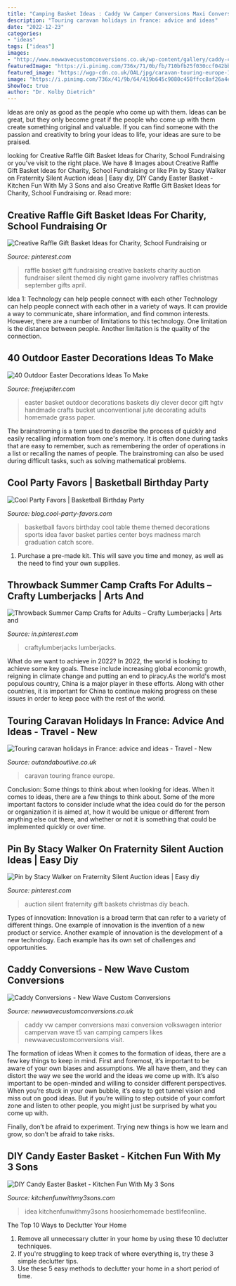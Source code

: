 ```yaml
---
title: "Camping Basket Ideas : Caddy Vw Camper Conversions Maxi Conversion Volkswagen Interior Campervan Wave T5 Van Camping Campers Likes Newwavecustomconversions Visit"
description: "Touring caravan holidays in france: advice and ideas"
date: "2022-12-23"
categories:
- "ideas"
tags: ["ideas"]
images:
- "http://www.newwavecustomconversions.co.uk/wp-content/gallery/caddy-camper-conversions/17700075573_61e78e747d_c.jpg"
featuredImage: "https://i.pinimg.com/736x/71/0b/fb/710bfb25f030ccf042bb58a783084676--silent-auction-auction-ideas.jpg"
featured_image: "https://wgp-cdn.co.uk/OAL/jpg/caravan-touring-europe-14439/500/500/"
image: "https://i.pinimg.com/736x/41/9b/64/419b645c9080c458ffcc8af26a4eea18.jpg"
ShowToc: true
author: "Dr. Kolby Dietrich"
---
```



Ideas are only as good as the people who come up with them.
Ideas can be great, but they only become great if the people who come up with them create something original and valuable. If you can find someone with the passion and creativity to bring your ideas to life, your ideas are sure to be praised.

	

		
looking for Creative Raffle Gift Basket Ideas for Charity, School Fundraising or you've visit to the right place. We have 8 Images about Creative Raffle Gift Basket Ideas for Charity, School Fundraising or like Pin by Stacy Walker on Fraternity Silent Auction ideas | Easy diy, DIY Candy Easter Basket - Kitchen Fun With My 3 Sons and also Creative Raffle Gift Basket Ideas for Charity, School Fundraising or. Read more:
		
    
## Creative Raffle Gift Basket Ideas For Charity, School Fundraising Or

<img loading=lazy src="https://i.pinimg.com/736x/41/9b/64/419b645c9080c458ffcc8af26a4eea18.jpg" onerror="this.onerror=null;this.src='https://tse1.mm.bing.net/th?id=OIP.oBAFHPML5ken1jlvuXrBqwHaLH&amp;pid=15.1';" alt="Creative Raffle Gift Basket Ideas for Charity, School Fundraising or">

_Source: pinterest.com_

>raffle basket gift fundraising creative baskets charity auction fundraiser silent themed diy night game involvery raffles christmas september gifts april. 

	

Idea 1: Technology can help people connect with each other
Technology can help people connect with each other in a variety of ways. It can provide a way to communicate, share information, and find common interests. However, there are a number of limitations to this technology. One limitation is the distance between people. Another limitation is the quality of the connection.

    
## 40 Outdoor Easter Decorations Ideas To Make

<img loading=lazy src="http://www.freejupiter.com/wp-content/uploads/2017/01/Outdoor-Easter-Decorations-Ideas-To-Make5.jpeg" onerror="this.onerror=null;this.src='https://tse2.mm.bing.net/th?id=OIP.DiigTBZxA3jCTYVbkvWGAwHaJ4&amp;pid=15.1';" alt="40 Outdoor Easter Decorations Ideas To Make">

_Source: freejupiter.com_

>easter basket outdoor decorations baskets diy clever decor gift hgtv handmade crafts bucket unconventional jute decorating adults homemade grass paper. 

	

The brainstroming is a term used to describe the process of quickly and easily recalling information from one's memory. It is often done during tasks that are easy to remember, such as remembering the order of operations in a list or recalling the names of people. The brainstroming can also be used during difficult tasks, such as solving mathematical problems.

    
## Cool Party Favors | Basketball Birthday Party

<img loading=lazy src="http://blog.cool-party-favors.com/wp-content/uploads/2012/09/Basketball-Favors.jpg" onerror="this.onerror=null;this.src='https://tse2.mm.bing.net/th?id=OIP.NIR4dulhrUPbmHRRQaZX5wHaKQ&amp;pid=15.1';" alt="Cool Party Favors | Basketball Birthday Party">

_Source: blog.cool-party-favors.com_

>basketball favors birthday cool table theme themed decorations sports idea favor basket parties center boys madness march graduation catch score. 

	

1. Purchase a pre-made kit. This will save you time and money, as well as the need to find your own supplies.

    
## Throwback Summer Camp Crafts For Adults – Crafty Lumberjacks | Arts And

<img loading=lazy src="https://i.pinimg.com/originals/6e/d8/ec/6ed8ec51f34e472964503f48dad6649d.jpg" onerror="this.onerror=null;this.src='https://tse2.mm.bing.net/th?id=OIP.fZbc4NGu73AYt2XLhWbykAHaJ3&amp;pid=15.1';" alt="Throwback Summer Camp Crafts for Adults – Crafty Lumberjacks | Arts and">

_Source: in.pinterest.com_

>craftylumberjacks lumberjacks. 

	

What do we want to achieve in 2022?
In 2022, the world is looking to achieve some key goals. These include increasing global economic growth, reigning in climate change and putting an end to piracy.As the world's most populous country, China is a major player in these efforts. Along with other countries, it is important for China to continue making progress on these issues in order to keep pace with the rest of the world.

    
## Touring Caravan Holidays In France: Advice And Ideas - Travel - New

<img loading=lazy src="https://wgp-cdn.co.uk/OAL/jpg/caravan-touring-europe-14439/500/500/" onerror="this.onerror=null;this.src='https://tse4.mm.bing.net/th?id=OIP.InbEwzhos1IedLlIKCekPQHaFj&amp;pid=15.1';" alt="Touring caravan holidays in France: advice and ideas - Travel - New">

_Source: outandaboutlive.co.uk_

>caravan touring france europe. 

	

Conclusion: Some things to think about when looking for ideas.
When it comes to ideas, there are a few things to think about. Some of the more important factors to consider include what the idea could do for the person or organization it is aimed at, how it would be unique or different from anything else out there, and whether or not it is something that could be implemented quickly or over time.

    
## Pin By Stacy Walker On Fraternity Silent Auction Ideas | Easy Diy

<img loading=lazy src="https://i.pinimg.com/736x/71/0b/fb/710bfb25f030ccf042bb58a783084676--silent-auction-auction-ideas.jpg" onerror="this.onerror=null;this.src='https://tse3.mm.bing.net/th?id=OIP.Y86y9fp29Wz_FKu3LgaFPQHaJ3&amp;pid=15.1';" alt="Pin by Stacy Walker on Fraternity Silent Auction ideas | Easy diy">

_Source: pinterest.com_

>auction silent fraternity gift baskets christmas diy beach. 

	

Types of innovation:
Innovation is a broad term that can refer to a variety of different things. One example of innovation is the invention of a new product or service. Another example of innovation is the development of a new technology. Each example has its own set of challenges and opportunities.

    
## Caddy Conversions - New Wave Custom Conversions

<img loading=lazy src="http://www.newwavecustomconversions.co.uk/wp-content/gallery/caddy-camper-conversions/17700075573_61e78e747d_c.jpg" onerror="this.onerror=null;this.src='https://tse2.mm.bing.net/th?id=OIP.CdAwQTAk3V5NkaAhL16TIQHaE8&amp;pid=15.1';" alt="Caddy Conversions - New Wave Custom Conversions">

_Source: newwavecustomconversions.co.uk_

>caddy vw camper conversions maxi conversion volkswagen interior campervan wave t5 van camping campers likes newwavecustomconversions visit. 

	

The formation of ideas
When it comes to the formation of ideas, there are a few key things to keep in mind. First and foremost, it’s important to be aware of your own biases and assumptions. We all have them, and they can distort the way we see the world and the ideas we come up with.
It’s also important to be open-minded and willing to consider different perspectives. When you’re stuck in your own bubble, it’s easy to get tunnel vision and miss out on good ideas. But if you’re willing to step outside of your comfort zone and listen to other people, you might just be surprised by what you come up with.

Finally, don’t be afraid to experiment. Trying new things is how we learn and grow, so don’t be afraid to take risks.

    
## DIY Candy Easter Basket - Kitchen Fun With My 3 Sons

<img loading=lazy src="https://kitchenfunwithmy3sons.com/wp-content/uploads/2017/03/DIY-Candy-Easter-Basket-for-Kids.jpg" onerror="this.onerror=null;this.src='https://tse1.mm.bing.net/th?id=OIP.nCofqERq5F2FrRkwnJmMOQHaG_&amp;pid=15.1';" alt="DIY Candy Easter Basket - Kitchen Fun With My 3 Sons">

_Source: kitchenfunwithmy3sons.com_

>idea kitchenfunwithmy3sons hoosierhomemade bestlifeonline. 

	

The Top 10 Ways to Declutter Your Home
1. Remove all unnecessary clutter in your home by using these 10 declutter techniques.
2. If you're struggling to keep track of where everything is, try these 3 simple declutter tips.
3. Use these 5 easy methods to declutter your home in a short period of time.

